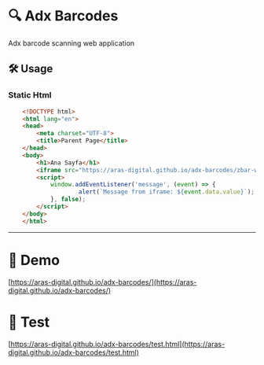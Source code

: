 # 🔍 Adx Barcodes

Adx barcode scanning web application

## 🛠️ Usage


### Static Html

```html
    <!DOCTYPE html>
    <html lang="en">
    <head>
        <meta charset="UTF-8">
        <title>Parent Page</title>
    </head>
    <body>
        <h1>Ana Sayfa</h1>
        <iframe src="https://aras-digital.github.io/adx-barcodes/zbar-wasm/index.html" style="width: 600px; height: 400px;"></iframe>
        <script>
            window.addEventListener('message', (event) => {
                    alert(`Message from iframe: ${event.data.value}`);
            }, false);
        </script>
    </body>
    </html>

```
---
# 🚀 Demo
[https://aras-digital.github.io/adx-barcodes/](https://aras-digital.github.io/adx-barcodes/)
# 🧪 Test
[https://aras-digital.github.io/adx-barcodes/test.html](https://aras-digital.github.io/adx-barcodes/test.html)
